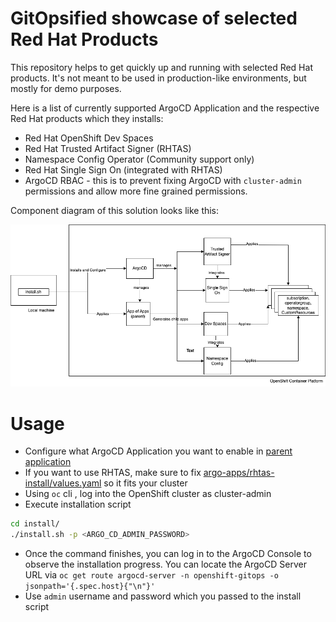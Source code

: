 # GitOpsified showcase of selected Red Hat Products

This repository helps to get quickly up and running with selected Red Hat products. It's not meant to be used in production-like environments, but mostly for demo purposes.

Here is a list of currently supported ArgoCD Application and the respective Red Hat products which they installs:

 - Red Hat OpenShift Dev Spaces
 - Red Hat Trusted Artifact Signer (RHTAS)
 - Namespace Config Operator (Community support only)
 - Red Hat Single Sign On (integrated with RHTAS)
 - ArgoCD RBAC - this is to prevent fixing ArgoCD with `cluster-admin` permissions and allow more fine grained permissions.

Component diagram of this solution looks like this:

![Component diagram](showcase-gitops.png)

# Usage

 - Configure what ArgoCD Application you want to enable in [parent application](argo-apps/tooling-app-of-apps/values.yaml)
 - If you want to use RHTAS, make sure to fix [argo-apps/rhtas-install/values.yaml](argo-apps/rhtas-install/values.yaml) so it fits your cluster
 - Using `oc` cli , log into the OpenShift cluster as cluster-admin
 - Execute installation script
 ```bash
cd install/
./install.sh -p <ARGO_CD_ADMIN_PASSWORD>
```
 - Once the command finishes, you can log in to the ArgoCD Console to observe the installation progress. You can locate the ArgoCD Server URL via `oc get route argocd-server -n openshift-gitops -o jsonpath='{.spec.host}{"\n"}'`
 - Use `admin` username and password which you passed to the install script

